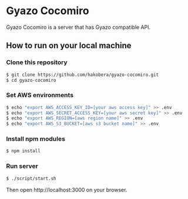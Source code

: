# Gyazo Cocomiro

Gyazo Cocomiro is a server that has Gyazo compatible API.

## How to run on your local machine

### Clone this repository

```sh
$ git clone https://github.com/hakobera/gyazo-cocomiro.git
$ cd gyazo-cocomiro
```

### Set AWS environments

```sh
$ echo "export AWS_ACCESS_KEY_ID=[your aws access key]" >> .env
$ echo "export AWS_SECRET_ACCESS_KEY=[your aws secret key]" >> .env
$ echo "export AWS_REGION=[aws region name]" >> .env
$ echo "export AWS_S3_BUCKET=[aws s3 bucket name]" >> .env
```

### Install npm modules

```sh
$ npm install
```

### Run server

```sh
$ ./script/start.sh
```

Then open http://localhost:3000 on your browser.
